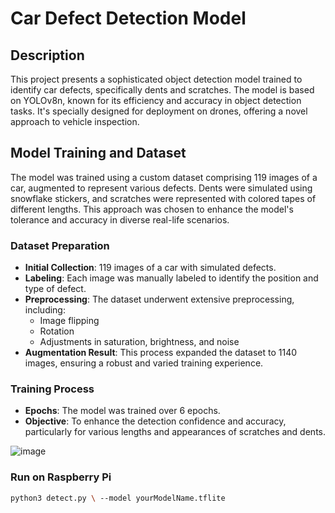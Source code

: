 # Car Defect Detection Model

## Description
This project presents a sophisticated object detection model trained to identify car defects, specifically dents and scratches. The model is based on YOLOv8n, known for its efficiency and accuracy in object detection tasks. It's specially designed for deployment on drones, offering a novel approach to vehicle inspection.

## Model Training and Dataset
The model was trained using a custom dataset comprising 119 images of a car, augmented to represent various defects. Dents were simulated using snowflake stickers, and scratches were represented with colored tapes of different lengths. This approach was chosen to enhance the model's tolerance and accuracy in diverse real-life scenarios.

### Dataset Preparation
- **Initial Collection**: 119 images of a car with simulated defects.
- **Labeling**: Each image was manually labeled to identify the position and type of defect.
- **Preprocessing**: The dataset underwent extensive preprocessing, including:
  - Image flipping
  - Rotation
  - Adjustments in saturation, brightness, and noise
- **Augmentation Result**: This process expanded the dataset to 1140 images, ensuring a robust and varied training experience.

### Training Process
- **Epochs**: The model was trained over 6 epochs.
- **Objective**: To enhance the detection confidence and accuracy, particularly for various lengths and appearances of scratches and dents.

![image](https://github.com/124135417/drone/assets/73296496/6647f545-0a90-4528-9cfb-c497d39169d4)

### Run on Raspberry Pi
```bash
python3 detect.py \ --model yourModelName.tflite
